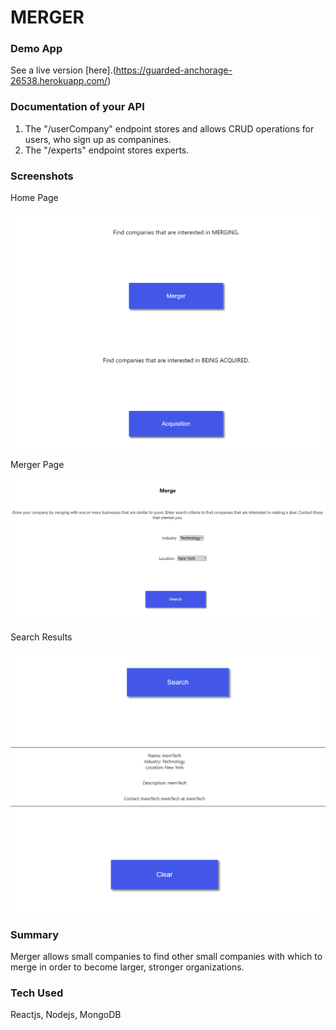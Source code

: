 # MERGER

### Demo App

See a live version [here].(https://guarded-anchorage-26538.herokuapp.com/)

### Documentation of your API

1. The "/userCompany" endpoint stores and allows CRUD operations for users, who sign up as companines.
2. The "/experts" endpoint stores experts.

### Screenshots

Home Page

![ HomePage.png ](https://github.com/jao05/merger-client/blob/master/HomePage.png)

Merger Page

![ MergerPage.png ](https://github.com/jao05/merger-client/blob/master/MergerPage.png)

Search Results

![ DisplayResults.png ](https://github.com/jao05/merger-client/blob/master/DisplayResults.png)

### Summary

Merger allows small companies to find other small companies with which to merge in order to become larger, stronger organizations.

### Tech Used

Reactjs, Nodejs, MongoDB